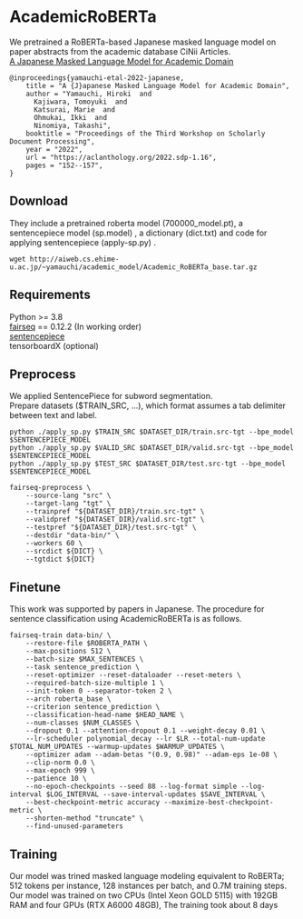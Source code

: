 # AcademicRoBERTa

We pretrained a RoBERTa-based Japanese masked language model on paper abstracts from the academic database CiNii Articles.  
[A Japanese Masked Language Model for Academic Domain](https://aclanthology.org/2022.sdp-1.16/)
```
@inproceedings{yamauchi-etal-2022-japanese,
    title = "A {J}apanese Masked Language Model for Academic Domain",
    author = "Yamauchi, Hiroki  and
      Kajiwara, Tomoyuki  and
      Katsurai, Marie  and
      Ohmukai, Ikki  and
      Ninomiya, Takashi",
    booktitle = "Proceedings of the Third Workshop on Scholarly Document Processing",
    year = "2022",
    url = "https://aclanthology.org/2022.sdp-1.16",
    pages = "152--157",
}

```

## Download
They include a pretrained roberta model (700000_model.pt), a sentencepiece model (sp.model) , a dictionary (dict.txt) and code for applying sentencepiece (apply-sp.py) .
```
wget http://aiweb.cs.ehime-u.ac.jp/~yamauchi/academic_model/Academic_RoBERTa_base.tar.gz
```
## Requirements
Python >= 3.8 <br>
[fairseq](https://github.com/facebookresearch/fairseq) == 0.12.2 (In working order)<br>
[sentencepiece](https://github.com/google/sentencepiece) <br>
tensorboardX (optional) <br>

## Preprocess
We applied SentencePiece for subword segmentation. <br>
Prepare datasets ($TRAIN_SRC, ...), which format assumes a tab delimiter between text and label.

```
python ./apply_sp.py $TRAIN_SRC $DATASET_DIR/train.src-tgt --bpe_model $SENTENCEPIECE_MODEL
python ./apply_sp.py $VALID_SRC $DATASET_DIR/valid.src-tgt --bpe_model $SENTENCEPIECE_MODEL
python ./apply_sp.py $TEST_SRC $DATASET_DIR/test.src-tgt --bpe_model $SENTENCEPIECE_MODEL
```
```
fairseq-preprocess \
    --source-lang "src" \
    --target-lang "tgt" \
    --trainpref "${DATASET_DIR}/train.src-tgt" \
    --validpref "${DATASET_DIR}/valid.src-tgt" \
    --testpref "${DATASET_DIR}/test.src-tgt" \
    --destdir "data-bin/" \
    --workers 60 \
    --srcdict ${DICT} \
    --tgtdict ${DICT}
```
## Finetune
This work was supported by papers in Japanese.
The procedure for sentence classification using AcademicRoBERTa is as follows.
```
fairseq-train data-bin/ \
    --restore-file $ROBERTA_PATH \
    --max-positions 512 \
    --batch-size $MAX_SENTENCES \
    --task sentence_prediction \
    --reset-optimizer --reset-dataloader --reset-meters \
    --required-batch-size-multiple 1 \
    --init-token 0 --separator-token 2 \
    --arch roberta_base \
    --criterion sentence_prediction \
    --classification-head-name $HEAD_NAME \
    --num-classes $NUM_CLASSES \
    --dropout 0.1 --attention-dropout 0.1 --weight-decay 0.01 \
    --lr-scheduler polynomial_decay --lr $LR --total-num-update $TOTAL_NUM_UPDATES --warmup-updates $WARMUP_UPDATES \
    --optimizer adam --adam-betas "(0.9, 0.98)" --adam-eps 1e-08 \
    --clip-norm 0.0 \
    --max-epoch 999 \
    --patience 10 \
    --no-epoch-checkpoints --seed 88 --log-format simple --log-interval $LOG_INTERVAL --save-interval-updates $SAVE_INTERVAL \
    --best-checkpoint-metric accuracy --maximize-best-checkpoint-metric \
    --shorten-method "truncate" \
    --find-unused-parameters
```
## Training
Our model was trined masked language modeling equivalent to RoBERTa; 512 tokens per instance, 128 instances per batch, and 0.7M training steps.  <br>
Our model was trained on two CPUs (Intel Xeon GOLD 5115) with 192GB RAM and four GPUs (RTX A6000 48GB), The training took about 8 days
